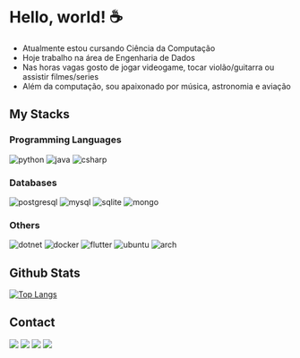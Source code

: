# Hello, world! ☕️

- Atualmente estou cursando Ciência da Computação
- Hoje trabalho na área de Engenharia de Dados
- Nas horas vagas gosto de jogar videogame, tocar violão/guitarra ou assistir filmes/series
- Além da computação, sou apaixonado por música, astronomia e aviação


## My Stacks
### Programming Languages
<p>
    <img alt="python" src="https://img.shields.io/badge/Python-3776AB?style=for-the-badge&logo=python&logoColor=white">
    <img alt="java" src="https://img.shields.io/badge/Java-ED8B00?style=for-the-badge&logo=java&logoColor=white">
    <img alt="csharp" src="https://img.shields.io/badge/C%23-239120?style=for-the-badge&logo=c-sharp&logoColor=white">
</p>

### Databases
<p>
    <img alt="postgresql" src="https://img.shields.io/badge/PostgreSQL-316192?style=for-the-badge&logo=postgresql&logoColor=white">
    <img alt="mysql" src="https://img.shields.io/badge/MySQL-00000F?style=for-the-badge&logo=mysql&logoColor=white">
    <img alt="sqlite" src="https://img.shields.io/badge/SQLite-07405E?style=for-the-badge&logo=sqlite&logoColor=white">
    <img alt="mongo" src="https://img.shields.io/badge/MongoDB-4EA94B?style=for-the-badge&logo=mongodb&logoColor=white">
    
</p>


### Others
<p>
    <img alt="dotnet" src="https://img.shields.io/badge/.NET-5C2D91?style=for-the-badge&logo=.net&logoColor=white">
    <img alt="docker" src="https://img.shields.io/badge/Docker-2496ED?style=for-the-badge&logo=docker&logoColor=white">
    <img alt="flutter" src="https://img.shields.io/badge/Flutter-02569B?style=for-the-badge&logo=flutter&logoColor=white">
    <img alt="ubuntu" src="https://img.shields.io/badge/Ubuntu-E95420?style=for-the-badge&logo=ubuntu&logoColor=white">
    <img alt="arch" src="https://img.shields.io/badge/Arch_Linux-1793D1?style=for-the-badge&logo=arch-linux&logoColor=white">
    
</p>

## Github Stats

<!-- ![GitHub stats](https://github-readme-stats.vercel.app/api?username=headrockz&show_icons=true&&theme=dracula) -->
[![Top Langs](https://github-readme-stats.vercel.app/api/top-langs/?username=headrockz&layout=compact&theme=dracula)](https://github.com/headrockz/github-readme-stats)

## Contact

<a href="https://www.linkedin.com/in/asafefelipe/" target="_blank"><img src="https://img.shields.io/badge/-LinkedIn-%230077B5?style=for-the-badge&logo=linkedin&logoColor=white" target="_blank"></a> 
<a href="mailto:azapphrz@gmail.com" target="_blank"><img src="https://img.shields.io/badge/Gmail-D14836?style=for-the-badge&logo=gmail&logoColor=white" target="_blank"></a>
<img src="https://img.shields.io/badge/headrockz%232235-%237289DA.svg?style=for-the-badge&logo=discord&logoColor=white">
<a href="https://open.spotify.com/user/azapphrz13"><img src="https://img.shields.io/badge/Spotify-1ED760?&style=for-the-badge&logo=spotify&logoColor=white">
